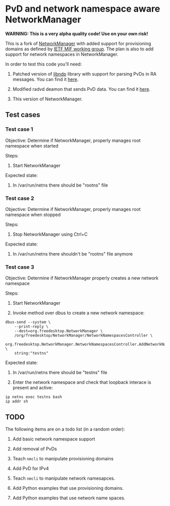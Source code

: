 # PvD and network namespace aware NetworkManager #

**WARNING: This is a very alpha quality code! Use on your own risk!**

This is a fork of [NetworkManager](http://cgit.freedesktop.org/NetworkManager/NetworkManager/tree/)
with added support for provisioning domains as defined by [IETF MIF working group](https://datatracker.ietf.org/wg/mif/charter/).
The plan is also to add support for network namespaces in NetworkManager.

In order to test this code you'll need:

1. Patched version of [libndp](https://github.com/jpirko/libndp) library with support for
   parsing PvDs in RA messages. You can find it [here](https://github.com/sgros/MIF_libndp).

2. Modified radvd deamon that sends PvD data. You can find it [here](https://github.com/dskvorc/mif-radvd).

3. This version of NetworkManager.

## Test cases ##

### Test case 1 ###

Objective: Determine if NetworkManager, properly manages root namespace when started

Steps:

1. Start NetworkManager

Expected state:

1. In /var/run/netns there should be "rootns" file

### Test case 2 ###

Objective: Determine if NetworkManager, properly manages root namespace when stopped

Steps:

1. Stop NetworkManager using Ctrl+C

Expected state:

1. In /var/run/netns there shouldn't be "rootns" file anymore

### Test case 3 ###

Objective: Determine if NetworkManager properly creates a new network namespace

Steps:

1. Start NetworkManager

2. Invoke method over dbus to create a new network namespace:

```
dbus-send --system \
	--print-reply \
	--dest=org.freedesktop.NetworkManager \
	/org/freedesktop/NetworkManager/NetworkNamespacesController \
	org.freedesktop.NetworkManager.NetworkNamespacesController.AddNetworkNamespace \
	string:"testns"
```

Expected state:

1. In /var/run/netns there should be "testns" file

2. Enter the network namespace and check that loopback interace is present and active:

```
ip netns exec testns bash
ip addr sh
```

## TODO ##

The following items are on a todo list (in a random order):

1. Add basic network namespace support

2. Add removal of PvDs

3. Teach `nmcli` to manipulate provisioning domains

4. Add PvD for IPv4

5. Teach `nmcli` to manipulate network namesapces.

6. Add Python examples that use provisioning domains.

7. Add Python examples that use network name spaces.

